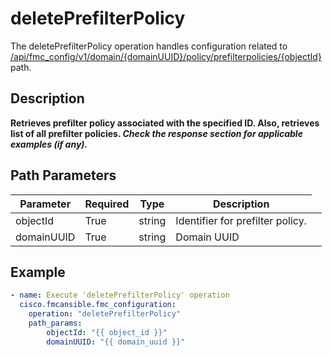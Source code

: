 # deletePrefilterPolicy

The deletePrefilterPolicy operation handles configuration related to [/api/fmc_config/v1/domain/{domainUUID}/policy/prefilterpolicies/{objectId}](/paths//api/fmc_config/v1/domain/{domain_uuid}/policy/prefilterpolicies/{object_id}.md) path.&nbsp;
## Description
**Retrieves prefilter policy associated with the specified ID. Also, retrieves list of all prefilter policies. _Check the response section for applicable examples (if any)._**

## Path Parameters
| Parameter | Required | Type | Description |
| --------- | -------- | ---- | ----------- |
| objectId | True | string <td colspan=3> Identifier for prefilter policy. |
| domainUUID | True | string <td colspan=3> Domain UUID |

## Example
```yaml
- name: Execute 'deletePrefilterPolicy' operation
  cisco.fmcansible.fmc_configuration:
    operation: "deletePrefilterPolicy"
    path_params:
        objectId: "{{ object_id }}"
        domainUUID: "{{ domain_uuid }}"

```